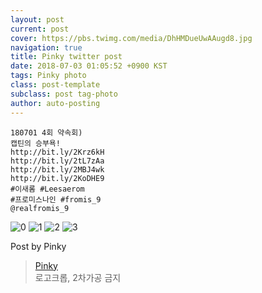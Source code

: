```yaml
---
layout: post
current: post
cover: https://pbs.twimg.com/media/DhHMDueUwAAugd8.jpg
navigation: true
title: Pinky twitter post
date: 2018-07-03 01:05:52 +0900 KST
tags: Pinky photo
class: post-template
subclass: post tag-photo
author: auto-posting
---
```


```  
180701 4회 약속회)  
캡틴의 승부욕!   
http://bit.ly/2Krz6kH   
http://bit.ly/2tL7zAa   
http://bit.ly/2MBJ4wk   
http://bit.ly/2KoDHE9   
#이새롬 #Leesaerom  
#프로미스나인 #fromis_9  
@realfromis_9  

```

![0](https://pbs.twimg.com/media/DhHMBBWUEAAWjBq.jpg)
![1](https://pbs.twimg.com/media/DhHMCYWVQAkdQDv.jpg)
![2](https://pbs.twimg.com/media/DhHMDIbUYAAfPMG.jpg)
![3](https://pbs.twimg.com/media/DhHMDueUwAAugd8.jpg)


Post by Pinky

> [Pinky](https://twitter.com/pinkypic7)  
  로고크롭, 2차가공 금지